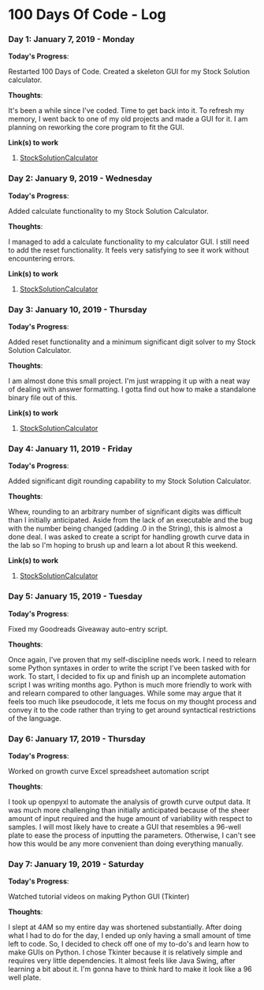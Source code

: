 # 100 Days Of Code - Log


### Day 1: January 7, 2019 - Monday

**Today's Progress**: 

Restarted 100 Days of Code. Created a skeleton GUI for my Stock Solution calculator.

**Thoughts**: 

It's been a while since I've coded. Time to get back into it. To refresh my memory, I went back to one of my old projects and made a GUI for it. I am planning on reworking the core program to fit the GUI.

**Link(s) to work**

1. [StockSolutionCalculator](https://github.com/derekdkim/StockSolutionCalculator/commit/546a21959b1423e5e7f2a3c853dd111c73a95cb3)

### Day 2: January 9, 2019 - Wednesday

**Today's Progress**: 

Added calculate functionality to my Stock Solution Calculator.

**Thoughts**: 

I managed to add a calculate functionality to my calculator GUI. I still need to add the reset functionality. It feels very satisfying to see it work without encountering errors.

**Link(s) to work**

1. [StockSolutionCalculator](https://github.com/derekdkim/StockSolutionCalculator/commit/ed86007851e947563bcd96f0537493fb7a14136d)

### Day 3: January 10, 2019 - Thursday

**Today's Progress**: 

Added reset functionality and a minimum significant digit solver to my Stock Solution Calculator.

**Thoughts**: 

I am almost done this small project. I'm just wrapping it up with a neat way of dealing with answer formatting. I gotta find out how to make a standalone binary file out of this.

**Link(s) to work**

1. [StockSolutionCalculator](https://github.com/derekdkim/StockSolutionCalculator/commit/0ea21ea7512c6799194deaf0e25c992e4eed1a0b)

### Day 4: January 11, 2019 - Friday

**Today's Progress**: 

Added significant digit rounding capability to my Stock Solution Calculator.

**Thoughts**: 

Whew, rounding to an arbitrary number of significant digits was difficult than I initially anticipated. Aside from the lack of an executable and the bug with the number being changed (adding .0 in the String), this is almost a done deal.
I was asked to create a script for handling growth curve data in the lab so I'm hoping to brush up and learn a lot about R this weekend.

**Link(s) to work**

1. [StockSolutionCalculator](https://github.com/derekdkim/StockSolutionCalculator/commit/4bb3001d143fd3b827280c35281e6b2d644d03a0)

### Day 5: January 15, 2019 - Tuesday

**Today's Progress**: 

Fixed my Goodreads Giveaway auto-entry script.

**Thoughts**: 

Once again, I've proven that my self-discipline needs work.
I need to relearn some Python syntaxes in order to write the script I've been tasked with for work. 
To start, I decided to fix up and finish up an incomplete automation script I was writing months ago.
Python is much more friendly to work with and relearn compared to other languages.
While some may argue that it feels too much like pseudocode, it lets me focus on my thought process and convey it to the code rather than trying to get around syntactical restrictions of the language.

### Day 6: January 17, 2019 - Thursday

**Today's Progress**: 

Worked on growth curve Excel spreadsheet automation script

**Thoughts**: 

I took up openpyxl to automate the analysis of growth curve output data. It was much more challenging than initially anticipated because of the sheer amount of input required and the huge amount of variability with respect to samples.
I will most likely have to create a GUI that resembles a 96-well plate to ease the process of inputting the parameters. Otherwise, I can't see how this would be any more convenient than doing everything manually.

### Day 7: January 19, 2019 - Saturday

**Today's Progress**: 

Watched tutorial videos on making Python GUI (Tkinter)

**Thoughts**: 

I slept at 4AM so my entire day was shortened substantially. After doing what I had to do for the day, I ended up only having a small amount of time left to code. So, I decided to check off one of my to-do's and learn how to make GUIs on Python.
I chose Tkinter because it is relatively simple and requires very little dependencies. It almost feels like Java Swing, after learning a bit about it.
I'm gonna have to think hard to make it look like a 96 well plate.